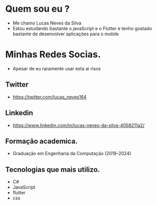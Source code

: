 # Quem sou eu ?

+ Me chamo Lucas Neves da Silva 
+ Estou estudando bastante o javaScript e o Flutter e tenho gostado bastante de desenvolver aplicações para o mobile

# Minhas Redes Socias.

+ Apesar de eu raramente usar esta ai risos
## Twitter

+ https://twitter.com/lucas_neves164

## Linkedin

+ https://www.linkedin.com/in/lucas-neves-da-silva-4058211a2/


## Formação academica.

+ Graduação em Engenharia da Computação (2019-2024)

## Tecnologias que mais utilizo.

+ C#
+ JavaScript
+ flutter
+ css
